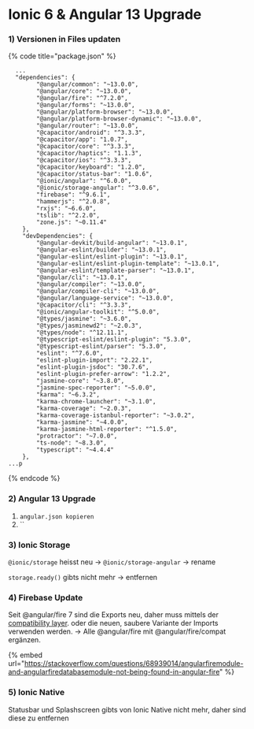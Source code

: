 # Ionic 6 & Angular 13 Upgrade



### 1) Versionen in Files updaten&#x20;

{% code title="package.json" %}
```
  ...
  "dependencies": {
        "@angular/common": "~13.0.0",
        "@angular/core": "~13.0.0",
        "@angular/fire": "^7.2.0",
        "@angular/forms": "~13.0.0",
        "@angular/platform-browser": "~13.0.0",
        "@angular/platform-browser-dynamic": "~13.0.0",
        "@angular/router": "~13.0.0",
        "@capacitor/android": "^3.3.3",
        "@capacitor/app": "1.0.7",
        "@capacitor/core": "^3.3.3",
        "@capacitor/haptics": "1.1.3",
        "@capacitor/ios": "^3.3.3",
        "@capacitor/keyboard": "1.2.0",
        "@capacitor/status-bar": "1.0.6",
        "@ionic/angular": "^6.0.0",
        "@ionic/storage-angular": "^3.0.6",
        "firebase": "^9.6.1",
        "hammerjs": "^2.0.8",
        "rxjs": "~6.6.0",
        "tslib": "^2.2.0",
        "zone.js": "~0.11.4"
    },
    "devDependencies": {
        "@angular-devkit/build-angular": "~13.0.1",
        "@angular-eslint/builder": "~13.0.1",
        "@angular-eslint/eslint-plugin": "~13.0.1",
        "@angular-eslint/eslint-plugin-template": "~13.0.1",
        "@angular-eslint/template-parser": "~13.0.1",
        "@angular/cli": "~13.0.1",
        "@angular/compiler": "~13.0.0",
        "@angular/compiler-cli": "~13.0.0",
        "@angular/language-service": "~13.0.0",
        "@capacitor/cli": "^3.3.3",
        "@ionic/angular-toolkit": "^5.0.0",
        "@types/jasmine": "~3.6.0",
        "@types/jasminewd2": "~2.0.3",
        "@types/node": "^12.11.1",
        "@typescript-eslint/eslint-plugin": "5.3.0",
        "@typescript-eslint/parser": "5.3.0",
        "eslint": "^7.6.0",
        "eslint-plugin-import": "2.22.1",
        "eslint-plugin-jsdoc": "30.7.6",
        "eslint-plugin-prefer-arrow": "1.2.2",
        "jasmine-core": "~3.8.0",
        "jasmine-spec-reporter": "~5.0.0",
        "karma": "~6.3.2",
        "karma-chrome-launcher": "~3.1.0",
        "karma-coverage": "~2.0.3",
        "karma-coverage-istanbul-reporter": "~3.0.2",
        "karma-jasmine": "~4.0.0",
        "karma-jasmine-html-reporter": "^1.5.0",
        "protractor": "~7.0.0",
        "ts-node": "~8.3.0",
        "typescript": "~4.4.4"
    },
...p
```
{% endcode %}



### 2) Angular 13 Upgrade

1. `angular.json kopieren`
2. ``

### 3) Ionic Storage

`@ionic/storage` heisst neu -> `@ionic/storage-angular` -> rename

`storage.ready()` gibts nicht mehr ->  entfernen



### 4) Firebase Update

Seit @angular/fire 7  sind die Exports neu, daher muss mittels der [compatibility layer](https://github.com/angular/angularfire/blob/master/docs/version-7-upgrade.md#compatibility-mode). oder die neuen, saubere Variante der Imports verwenden werden. -> Alle @angular/fire mit @angular/fire/compat ergänzen.

{% embed url="https://stackoverflow.com/questions/68939014/angularfiremodule-and-angularfiredatabasemodule-not-being-found-in-angular-fire" %}

### 5) Ionic Native&#x20;

Statusbar und Splashscreen gibts von Ionic Native nicht mehr, daher sind diese zu entfernen
